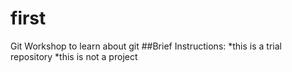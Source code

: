 # first
Git Workshop to learn about git
##Brief Instructions:
*this is a trial repository
*this is not a project